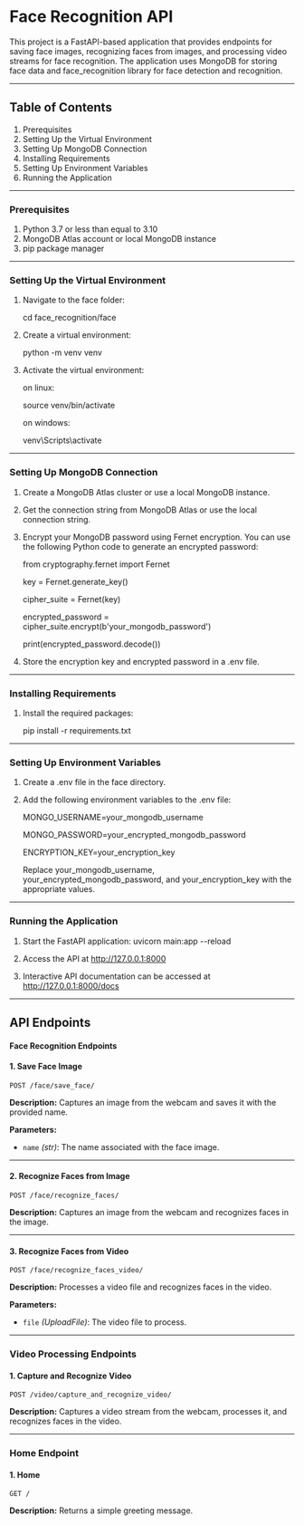 # Face Recognition API
This project is a FastAPI-based application that provides endpoints for saving face images, recognizing faces from images, and processing video streams for face recognition. The application uses MongoDB for storing face data and face_recognition library for face detection and recognition.

---

## Table of Contents
1. Prerequisites
2. Setting Up the Virtual Environment
3. Setting Up MongoDB Connection
4. Installing Requirements
5. Setting Up Environment Variables
6. Running the Application

---

### Prerequisites
1. Python 3.7 or less than equal to 3.10
2. MongoDB Atlas account or local MongoDB instance
3. pip package manager

---

### Setting Up the Virtual Environment
1. Navigate to the face folder:

   cd face_recognition/face

2. Create a virtual environment:

   python -m venv venv

3. Activate the virtual environment:

   on linux:

   source venv/bin/activate

   on windows:

   venv\Scripts\activate

---   

### Setting Up MongoDB Connection
1. Create a MongoDB Atlas cluster or use a local MongoDB instance.

2. Get the connection string from MongoDB Atlas or use the local connection string.

3. Encrypt your MongoDB password using Fernet encryption. You can use the following Python code to generate an encrypted password:

   from cryptography.fernet import Fernet

   key = Fernet.generate_key()

   cipher_suite = Fernet(key)

   encrypted_password = cipher_suite.encrypt(b'your_mongodb_password')

   print(encrypted_password.decode())

4. Store the encryption key and encrypted password in a .env file.

---

### Installing Requirements
1. Install the required packages:

   pip install -r requirements.txt

---

### Setting Up Environment Variables
1. Create a .env file in the face directory.

2. Add the following environment variables to the .env file:

   MONGO_USERNAME=your_mongodb_username

   MONGO_PASSWORD=your_encrypted_mongodb_password

   ENCRYPTION_KEY=your_encryption_key

   Replace your_mongodb_username, your_encrypted_mongodb_password, and your_encryption_key with the appropriate values.

---

### Running the Application
1. Start the FastAPI application:
   uvicorn main:app --reload

2. Access the API at http://127.0.0.1:8000

3. Interactive API documentation can be accessed at http://127.0.0.1:8000/docs

---

## API Endpoints

#### Face Recognition Endpoints

#### 1. Save Face Image
```http
POST /face/save_face/
```
**Description:** Captures an image from the webcam and saves it with the provided name.

**Parameters:**
- `name` *(str)*: The name associated with the face image.

---

#### 2. Recognize Faces from Image
```http
POST /face/recognize_faces/
```
**Description:** Captures an image from the webcam and recognizes faces in the image.

---

#### 3. Recognize Faces from Video
```http
POST /face/recognize_faces_video/
```
**Description:** Processes a video file and recognizes faces in the video.

**Parameters:**
- `file` *(UploadFile)*: The video file to process.

---

### Video Processing Endpoints

#### 1. Capture and Recognize Video
```http
POST /video/capture_and_recognize_video/
```
**Description:** Captures a video stream from the webcam, processes it, and recognizes faces in the video.

---

### Home Endpoint

#### 1. Home
```http
GET /
```
**Description:** Returns a simple greeting message.

